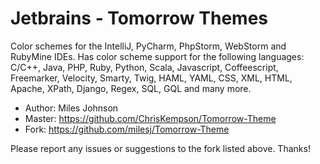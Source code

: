 # Jetbrains - Tomorrow Themes #

Color schemes for the IntelliJ, PyCharm, PhpStorm, WebStorm and RubyMine IDEs. Has color scheme support for the following languages: C/C++, Java, PHP, Ruby, Python, Scala, Javascript, Coffeescript, Freemarker, Velocity, Smarty, Twig, HAML, YAML, CSS, XML, HTML, Apache, XPath, Django, Regex, SQL, GQL and many more.

* Author: Miles Johnson
* Master: https://github.com/ChrisKempson/Tomorrow-Theme
* Fork: https://github.com/milesj/Tomorrow-Theme

Please report any issues or suggestions to the fork listed above. Thanks!